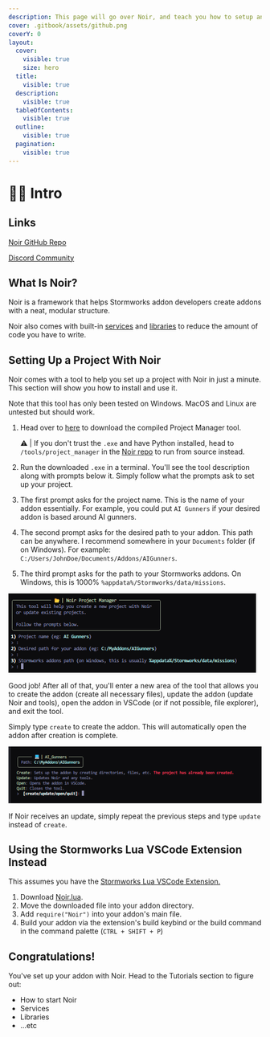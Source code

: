 ```yaml
---
description: This page will go over Noir, and teach you how to setup an addon with Noir.
cover: .gitbook/assets/github.png
coverY: 0
layout:
  cover:
    visible: true
    size: hero
  title:
    visible: true
  description:
    visible: true
  tableOfContents:
    visible: true
  outline:
    visible: true
  pagination:
    visible: true
---
```


# 🚶‍♂️ Intro

## Links

[Noir GitHub Repo](https://github.com/cuhHub/Noir)

[Discord Community](https://dsc.gg/cuhhubsw)

## What Is Noir?

Noir is a framework that helps Stormworks addon developers create addons with a neat, modular structure.

Noir also comes with built-in [services](tutorials/services.md) and [libraries](tutorials/libraries.md) to reduce the amount of code you have to write.

## Setting Up a Project With Noir
Noir comes with a tool to help you set up a project with Noir in just a minute. This section will show you how to install and use it.

Note that this tool has only been tested on Windows. MacOS and Linux are untested but should work.

1) Head over to [here](https://github.com/cuhHub/Noir/releases/latest/download/project_manager.exe) to download the compiled Project Manager tool.

      ⚠️ | If you don't trust the `.exe` and have Python installed, head to `/tools/project_manager` in the [Noir repo](https://github.com/cuhHub/Noir) to run from source instead.

2) Run the downloaded `.exe` in a terminal. You'll see the tool description along with prompts below it. Simply follow what the prompts ask to set up your project.

3) The first prompt asks for the project name. This is the name of your addon essentially. For example, you could put `AI Gunners` if your desired addon is based around AI gunners.

4) The second prompt asks for the desired path to your addon. This path can be anywhere. I recommend somewhere in your `Documents` folder (if on Windows). For example: `C:/Users/JohnDoe/Documents/Addons/AIGunners`.

5) The third prompt asks for the path to your Stormworks addons. On Windows, this is 1000% `%appdata%/Stormworks/data/missions`.

![The tool's prompts](.gitbook/assets/31.png)

Good job! After all of that, you'll enter a new area of the tool that allows you to create the addon (create all necessary files), update the addon (update Noir and tools), open the addon in VSCode (or if not possible, file explorer), and exit the tool.

Simply type `create` to create the addon. This will automatically open the addon after creation is complete.

![Project control choices](.gitbook/assets/32.png)

If Noir receives an update, simply repeat the previous steps and type `update` instead of `create`.

## Using the Stormworks Lua VSCode Extension Instead

This assumes you have the [Stormworks Lua VSCode Extension.](https://marketplace.visualstudio.com/items?itemName=NameousChangey.lifeboatapi)

1) Download [Noir.lua](https://github.com/cuhHub/Noir/releases/latest/download/Noir.lua).
2) Move the downloaded file into your addon directory.
3) Add `require("Noir")` into your addon's main file.
4) Build your addon via the extension's build keybind or the build command in the command palette (`CTRL + SHIFT + P`)

## Congratulations!

You've set up your addon with Noir. Head to the Tutorials section to figure out:

* How to start Noir
* Services
* Libraries
* ...etc
